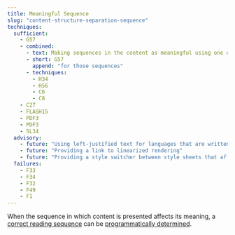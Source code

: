 ```yaml
---
title: Meaningful Sequence
slug: "content-structure-separation-sequence"
techniques:
  sufficient:
    - G57
    - combined:
      - text: Making sequences in the content as meaningful using one of the following techniques
      - short: G57
        append: "for those sequences"
      - techniques:
        - H34
        - H56
        - C6
        - C8 
    - C27
    - FLASH15
    - PDF3
    - PDF3
    - SL34
  advisory:
    - future: "Using left-justified text for languages that are written left to right and right-justified text for languages that are written right-to-left"
    - future: "Providing a link to linearized rendering"
    - future: "Providing a style switcher between style sheets that affect presentation order"
  failures:
    - F33
    - F34
    - F32
    - F49
    - F1
---
```

When the sequence in which content is presented affects its meaning, a <a href="http://www.w3.org/TR/2008/REC-WCAG20-20081211/#correct-reading-sequencedef" class="termref">correct reading sequence</a> can be <a href="http://www.w3.org/TR/2008/REC-WCAG20-20081211/#programmaticallydetermineddef" class="termref">programmatically determined</a>.